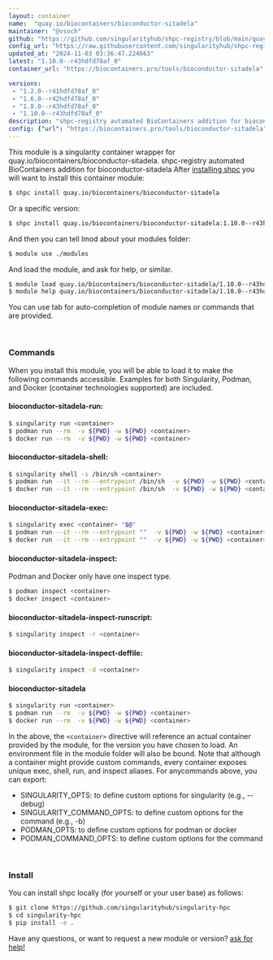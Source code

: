 ```yaml
---
layout: container
name:  "quay.io/biocontainers/bioconductor-sitadela"
maintainer: "@vsoch"
github: "https://github.com/singularityhub/shpc-registry/blob/main/quay.io/biocontainers/bioconductor-sitadela/container.yaml"
config_url: "https://raw.githubusercontent.com/singularityhub/shpc-registry/main/quay.io/biocontainers/bioconductor-sitadela/container.yaml"
updated_at: "2024-11-03 03:36:47.224663"
latest: "1.10.0--r43hdfd78af_0"
container_url: "https://biocontainers.pro/tools/bioconductor-sitadela"

versions:
 - "1.2.0--r41hdfd78af_0"
 - "1.6.0--r42hdfd78af_0"
 - "1.8.0--r43hdfd78af_0"
 - "1.10.0--r43hdfd78af_0"
description: "shpc-registry automated BioContainers addition for bioconductor-sitadela"
config: {"url": "https://biocontainers.pro/tools/bioconductor-sitadela", "maintainer": "@vsoch", "description": "shpc-registry automated BioContainers addition for bioconductor-sitadela", "latest": {"1.10.0--r43hdfd78af_0": "sha256:d12bf6acd004a029041d5ada915d66b88aabd97782d33e70206bdb1c38192b5e"}, "tags": {"1.2.0--r41hdfd78af_0": "sha256:bed7b011d5ae9013114bb5b06d03fc3705f1bec61e71df957b5716c85a4f98af", "1.6.0--r42hdfd78af_0": "sha256:3cfdcb4028db4e8d4cc607e738a2f777edec9fd39f1f21ff499dabe511bf7a1f", "1.8.0--r43hdfd78af_0": "sha256:ab8385cb8ae6df33723e89129a0cbdc96f4333e7c9fdbb39e273ded62cf3be6f", "1.10.0--r43hdfd78af_0": "sha256:d12bf6acd004a029041d5ada915d66b88aabd97782d33e70206bdb1c38192b5e"}, "docker": "quay.io/biocontainers/bioconductor-sitadela"}
---
```


This module is a singularity container wrapper for quay.io/biocontainers/bioconductor-sitadela.
shpc-registry automated BioContainers addition for bioconductor-sitadela
After [installing shpc](#install) you will want to install this container module:


```bash
$ shpc install quay.io/biocontainers/bioconductor-sitadela
```

Or a specific version:

```bash
$ shpc install quay.io/biocontainers/bioconductor-sitadela:1.10.0--r43hdfd78af_0
```

And then you can tell lmod about your modules folder:

```bash
$ module use ./modules
```

And load the module, and ask for help, or similar.

```bash
$ module load quay.io/biocontainers/bioconductor-sitadela/1.10.0--r43hdfd78af_0
$ module help quay.io/biocontainers/bioconductor-sitadela/1.10.0--r43hdfd78af_0
```

You can use tab for auto-completion of module names or commands that are provided.

<br>

### Commands

When you install this module, you will be able to load it to make the following commands accessible.
Examples for both Singularity, Podman, and Docker (container technologies supported) are included.

#### bioconductor-sitadela-run:

```bash
$ singularity run <container>
$ podman run --rm  -v ${PWD} -w ${PWD} <container>
$ docker run --rm  -v ${PWD} -w ${PWD} <container>
```

#### bioconductor-sitadela-shell:

```bash
$ singularity shell -s /bin/sh <container>
$ podman run --it --rm --entrypoint /bin/sh  -v ${PWD} -w ${PWD} <container>
$ docker run --it --rm --entrypoint /bin/sh  -v ${PWD} -w ${PWD} <container>
```

#### bioconductor-sitadela-exec:

```bash
$ singularity exec <container> "$@"
$ podman run --it --rm --entrypoint ""  -v ${PWD} -w ${PWD} <container> "$@"
$ docker run --it --rm --entrypoint ""  -v ${PWD} -w ${PWD} <container> "$@"
```

#### bioconductor-sitadela-inspect:

Podman and Docker only have one inspect type.

```bash
$ podman inspect <container>
$ docker inspect <container>
```

#### bioconductor-sitadela-inspect-runscript:

```bash
$ singularity inspect -r <container>
```

#### bioconductor-sitadela-inspect-deffile:

```bash
$ singularity inspect -d <container>
```



#### bioconductor-sitadela

```bash
$ singularity run <container>
$ podman run --rm  -v ${PWD} -w ${PWD} <container>
$ docker run --rm  -v ${PWD} -w ${PWD} <container>
```


In the above, the `<container>` directive will reference an actual container provided
by the module, for the version you have chosen to load. An environment file in the
module folder will also be bound. Note that although a container
might provide custom commands, every container exposes unique exec, shell, run, and
inspect aliases. For anycommands above, you can export:

 - SINGULARITY_OPTS: to define custom options for singularity (e.g., --debug)
 - SINGULARITY_COMMAND_OPTS: to define custom options for the command (e.g., -b)
 - PODMAN_OPTS: to define custom options for podman or docker
 - PODMAN_COMMAND_OPTS: to define custom options for the command

<br>

### Install

You can install shpc locally (for yourself or your user base) as follows:

```bash
$ git clone https://github.com/singularityhub/singularity-hpc
$ cd singularity-hpc
$ pip install -e .
```

Have any questions, or want to request a new module or version? [ask for help!](https://github.com/singularityhub/singularity-hpc/issues)